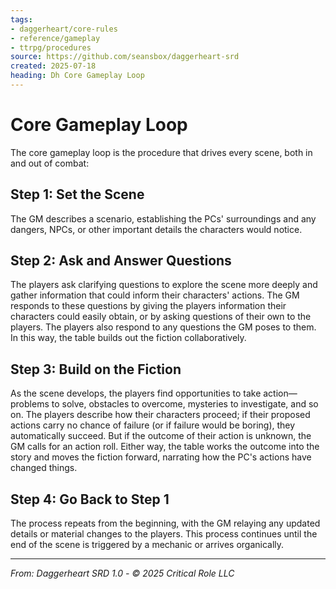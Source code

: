 ```yaml
---
tags:
- daggerheart/core-rules
- reference/gameplay
- ttrpg/procedures
source: https://github.com/seansbox/daggerheart-srd
created: 2025-07-18
heading: Dh Core Gameplay Loop
---
```


# Core Gameplay Loop

The core gameplay loop is the procedure that drives every scene, both in and out of combat:

## Step 1: Set the Scene

The GM describes a scenario, establishing the PCs' surroundings and any dangers, NPCs, or other important details the characters would notice.

## Step 2: Ask and Answer Questions

The players ask clarifying questions to explore the scene more deeply and gather information that could inform their characters' actions. The GM responds to these questions by giving the players information their characters could easily obtain, or by asking questions of their own to the players. The players also respond to any questions the GM poses to them. In this way, the table builds out the fiction collaboratively.

## Step 3: Build on the Fiction

As the scene develops, the players find opportunities to take action—problems to solve, obstacles to overcome, mysteries to investigate, and so on. The players describe how their characters proceed; if their proposed actions carry no chance of failure (or if failure would be boring), they automatically succeed. But if the outcome of their action is unknown, the GM calls for an action roll. Either way, the table works the outcome into the story and moves the fiction forward, narrating how the PC's actions have changed things.

## Step 4: Go Back to Step 1

The process repeats from the beginning, with the GM relaying any updated details or material changes to the players. This process continues until the end of the scene is triggered by a mechanic or arrives organically.

---

*From: Daggerheart SRD 1.0 - © 2025 Critical Role LLC*
